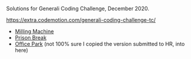 Solutions for Generali Coding Challenge, December 2020.

https://extra.codemotion.com/generali-coding-challenge-tc/

* [Milling Machine](millingMachine/README.md)
* [Prison Break](prisonBreak/README.md)
* [Office Park](officePark/README.md) (not 100% sure I copied the version submitted to HR, into here)

